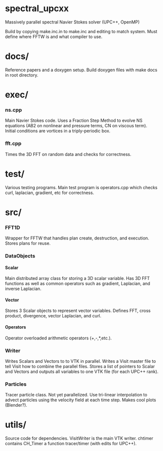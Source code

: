 # spectral_upcxx
Massively parallel spectral Navier Stokes solver (UPC++, OpenMP) 

Build by copying make.inc.in to make.inc and editing to match system. Must define where FFTW is and what compiler to use. 

# docs/
Reference papers and a doxygen setup. Build doxygen files with make docs in root directory. 

# exec/
### ns.cpp
Main Navier Stokes code. Uses a Fraction Step Method to evolve NS equations (AB2 on nonlinear and pressure terms, CN on viscous term). 
Initial conditions are vortices in a triply-periodic box. 

### fft.cpp
Times the 3D FFT on random data and checks for correctness. 

# test/ 
Various testing programs. Main test program is operators.cpp which checks curl, laplacian, gradient, etc for correctness. 

# src/ 
### FFT1D
Wrapper for FFTW that handles plan create, destruction, and execution. Stores plans for reuse. 

### DataObjects 
#### Scalar 
Main distributed array class for storing a 3D scalar variable. Has 3D FFT functions as well as common operators 
such as gradient, Laplacian, and inverse Laplacian. 

#### Vector 
Stores 3 Scalar objects to represent vector variables. Defines FFT, cross product, divergence, vector Laplacian, and curl. 

#### Operators 
Operator overloaded arithmetic operators (+,-,*,etc.). 

### Writer 
Writes Scalars and Vectors to to VTK in parallel. Writes a Visit master file to tell Visit how to combine the parallel files. 
Stores a list of pointers to Scalar and Vectors and outputs all variables to one VTK file (for each UPC++ rank). 

### Particles 
Tracer particle class. Not yet parallelized. Use tri-linear interpolation to advect particles using the velocity field at each time step. 
Makes cool plots (Blender?). 

# utils/
Source code for dependencies. VisitWriter is the main VTK writer. chtimer contains CH_Timer a function tracer/timer (with edits for UPC++). 
